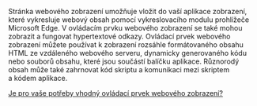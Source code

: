 ﻿Stránka webového zobrazení umožňuje vložit do vaší aplikace zobrazení, které vykresluje webový obsah pomocí vykreslovacího modulu prohlížeče Microsoft Edge. V ovládacím prvku webového zobrazení se také mohou zobrazit a fungovat hypertextové odkazy.  Ovládací prvek webového zobrazení můžete používat k zobrazení rozsáhle formátovaného obsahu HTML ze vzdáleného webového serveru, dynamicky generovaného kódu nebo souborů obsahu, které jsou součástí balíčku aplikace. Různorodý obsah může také zahrnovat kód skriptu a komunikaci mezi skriptem a kódem aplikace.

[Je pro vaše potřeby vhodný ovládací prvek webového zobrazení?](https://docs.microsoft.com/microsoft-edge/webview2/gettingstarted/winui)
